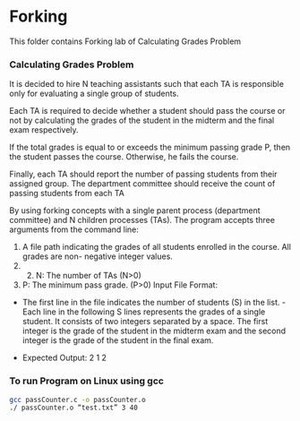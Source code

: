 # Forking 

This folder contains Forking lab of Calculating Grades Problem

### Calculating Grades Problem

It is decided to hire N teaching assistants such that each TA is responsible only for evaluating a single group of students.

Each TA is required to decide whether a student should pass the course or not by calculating the grades of the student in the midterm and the final exam respectively.

If the total grades is equal to or exceeds the minimum passing grade P, then the student passes the course. Otherwise, he fails the course.

Finally, each TA should report the number of passing students from their assigned group. The department committee should receive the count of passing students from each TA

By using forking concepts with a single parent process (department committee) and N children processes (TAs). The program accepts three arguments from the command line:
1. A file path indicating the grades of all students enrolled in the course. All grades are non- negative integer values. 
2. 2. N: The number of TAs (N>0)
3. P: The minimum pass grade. (P>0)
Input File Format:
- The first line in the file indicates the number of students (S) in the list. - Each line in the following S lines represents the grades of a single student. It consists of two integers
separated by a space. The first integer is the grade of the student in the midterm exam and the second integer is the grade of the student in the final exam.

- Expected Output:
2 1 2

### To run Program on Linux using gcc
```bash
gcc passCounter.c -o passCounter.o
./ passCounter.o “test.txt” 3 40
```

